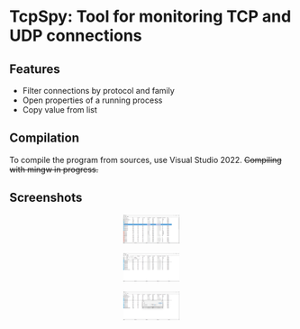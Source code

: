 TcpSpy: Tool for monitoring TCP and UDP connections
==========================================

Features
--------
* Filter connections by protocol and family
* Open properties of a running process
* Copy value from list

Compilation
-----------
To compile the program from sources, use Visual Studio 2022. ~~Compiling with mingw in progress.~~

Screenshots
-----------
<p align="center">
  <img src="assets/TcpSpyImg1.png" width="20%">
</p>

<p align="center">
  <img src="assets/TcpSpyImg2.png" width="20%">
</p>

<p align="center">
  <img src="assets/TcpSpyImg3.png" width="20%">
</p>
